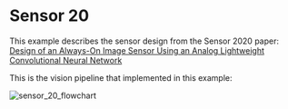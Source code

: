 # Sensor 20 

This example describes the sensor design from the Sensor 2020 paper: [Design of an Always-On Image Sensor Using an Analog Lightweight Convolutional Neural Network](https://www.mdpi.com/1424-8220/20/11/3101)

This is the vision pipeline that implemented in this example:

![sensor_20_flowchart](https://user-images.githubusercontent.com/21286132/222924324-2ed5496b-606b-4105-88c6-99fa4e6f2965.png)
